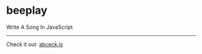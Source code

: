 beeplay
=======

Write A Song In JavaScript

---
Check it out: [abceck.js](https://github.com/watilde/abeck)
